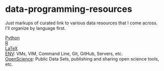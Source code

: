 data-programming-resources
==========================

Just markups of curated link to various data resources that I come across. I'll organize by language first.

[Python](python.md)  
[R](R.md)  
[LaTeX](LaTeX.md)  
[ENV](env.md): VMs, VIM, Command Line, Git, GitHub, Servers, etc.  
[OpenScience](openscience.md): Public Data Sets, publishing and sharing open science tools, etc.  
